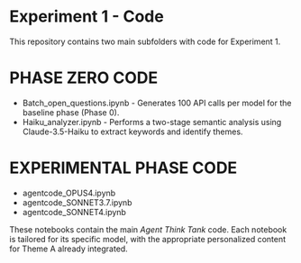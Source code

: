 # Experiment 1 - Code

This repository contains two main subfolders with code for Experiment 1.  

# PHASE ZERO CODE
- Batch_open_questions.ipynb - Generates 100 API calls per model for the baseline phase (Phase 0).  
- Haiku_analyzer.ipynb - Performs a two-stage semantic analysis using Claude-3.5-Haiku to extract keywords and identify themes.  

# EXPERIMENTAL PHASE CODE
- agentcode_OPUS4.ipynb  
- agentcode_SONNET3.7.ipynb  
- agentcode_SONNET4.ipynb  

These notebooks contain the main *Agent Think Tank* code. Each notebook is tailored for its specific model, with the appropriate personalized content for Theme A already integrated.  
